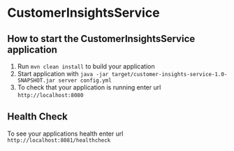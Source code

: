 # CustomerInsightsService

How to start the CustomerInsightsService application
---

1. Run `mvn clean install` to build your application
1. Start application with `java -jar target/customer-insights-service-1.0-SNAPSHOT.jar server config.yml`
1. To check that your application is running enter url `http://localhost:8080`

Health Check
---

To see your applications health enter url `http://localhost:8081/healthcheck`
